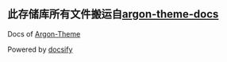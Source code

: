 ## 此存储库所有文件搬运自[argon-theme-docs](https://github.com/solstice23/argon-theme-docs)
Docs of [Argon-Theme](https://github.com/solstice23/argon-theme/)

Powered by [docsify](https://docsify.js.org/)
